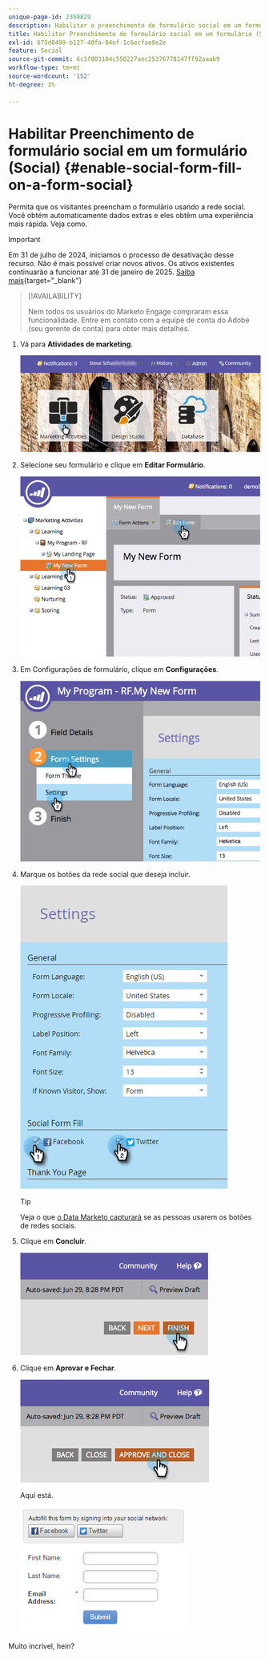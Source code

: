 ```yaml
---
unique-page-id: 2359829
description: Habilitar o preenchimento de formulário social em um formulário (Social) - Documentação do Marketo - Documentação do produto
title: Habilitar Preenchimento de formulário social em um formulário (Social)
exl-id: 675d0499-b127-40fa-84ef-1c6ecfae8e2e
feature: Social
source-git-commit: 6c3f803104c550227aec25376778147ff92aaab9
workflow-type: tm+mt
source-wordcount: '152'
ht-degree: 3%

---
```


# Habilitar Preenchimento de formulário social em um formulário (Social) {#enable-social-form-fill-on-a-form-social}

Permita que os visitantes preencham o formulário usando a rede social. Você obtém automaticamente dados extras e eles obtêm uma experiência mais rápida. Veja como.

>[!IMPORTANT]
>
>Em 31 de julho de 2024, iniciamos o processo de desativação desse recurso. Não é mais possível criar novos ativos. Os ativos existentes continuarão a funcionar até 31 de janeiro de 2025. [Saiba mais](https://nation.marketo.com/t5/employee-blogs/marketo-engage-social-features-deprecation/ba-p/351977){target="_blank"}

>[!AVAILABILITY]
>
>Nem todos os usuários do Marketo Engage compraram essa funcionalidade. Entre em contato com a equipe de conta do Adobe (seu gerente de conta) para obter mais detalhes.

1. Vá para **Atividades de marketing**.

   ![](assets/login-marketing-activities-3.png)

1. Selecione seu formulário e clique em **Editar Formulário**.

   ![](assets/image2014-9-15-16-3a35-3a54.png)

1. Em Configurações de formulário, clique em **Configurações**.

   ![](assets/image2014-9-15-16-3a36-3a4.png)

1. Marque os botões da rede social que deseja incluir.

   ![](assets/image2016-4-28-16-3a38-3a58.png)

   >[!TIP]
   >
   >Veja o que [o Data Marketo capturará](/help/marketo/product-docs/demand-generation/social/social-functions/manage-social-profile-data.md) se as pessoas usarem os botões de redes sociais.

1. Clique em **Concluir**.

   ![](assets/image2014-9-15-16-3a36-3a26.png)

1. Clique em **Aprovar e Fechar**.

   ![](assets/image2014-9-15-16-3a36-3a33.png)

   Aqui está.

   ![](assets/image2016-4-28-16-3a45-3a58.png)

Muito incrível, hein?
